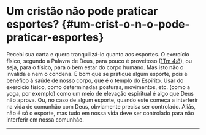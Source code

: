 # Um cristão não pode praticar esportes? {#um-crist-o-n-o-pode-praticar-esportes}

Recebi sua carta e quero tranquilizá-lo quanto aos esportes. O exercício físico, segundo a Palavra de Deus, para pouco é proveitoso ([1Tm 4:8](http://bibliaonline.com.br/acf/1tm/4/8)), ou seja, para o físico, para o bem estar do corpo humano. Mas isto não o invalida e nem o condena. É bom que se pratique algum esporte, pois é benéfico à saúde de nosso corpo, que é o templo do Espírito. Usar do exercício físico, como determinadas posturas, movimentos, etc. (como a yoga, por exemplo) como um meio de elevação espiritual é algo que Deus não aprova. Ou, no caso de algum esporte, quando este começa a interferir na vida de comunhão com Deus, obviamente precisa ser controlado. Aliás, não é só o esporte, mas tudo em nossa vida deve ser controlado para não interferir em nossa comunhão.

*****